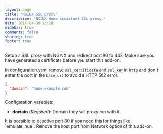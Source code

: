 ```yaml
---
layout: page
title: "NGINX SSL proxy"
description: "NGINX Home Assistant SSL proxy."
date: 2017-04-30 13:28
sidebar: true
comments: false
sharing: true
footer: true
---
```


Setup a SSL proxy with NGINX and redirect port 80 to 443. Make sure you have generated a certificate before you start this add-on. 

In configuration.yaml remove `ssl_certificate` and `ssl_key` in `http` and don't enter the port in the `base_url` to avoid a HTTP 502 error.


```json
{
  "domain": "home.example.com"
}
```

Configuration variables:

- **domain** (*Required*): Domain they will proxy run with it.

<p class='note'>
It is possible to deactive port 80 if you need this for things like `emulate_hue`. Remove the host port from Network option of this add-on.
</p>
